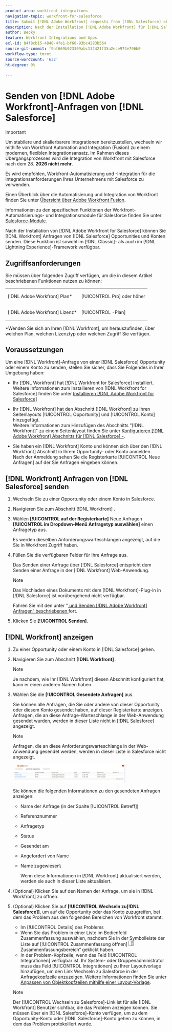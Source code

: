 ```yaml
---
product-area: workfront-integrations
navigation-topic: workfront-for-salesforce
title: Submit [!DNL Adobe Workfront] requests from [!DNL Salesforce] objects
description: Nach der Installation [!DNL Adobe Workfront] für [!DNL Salesforce], you can submit [!DNL Workfront] Anfragen von [!DNL Salesforce] Opportunities und Konten. Diese Funktion ist sowohl im Classic- als auch im Lightning Experience-Framework verfügbar.
author: Becky
feature: Workfront Integrations and Apps
exl-id: 84f8cb15-4840-4fe1-bf60-93bc4283b564
source-git-commit: f9af669b023309abc132421f35a2ece974e796b0
workflow-type: tm+mt
source-wordcount: '632'
ht-degree: 0%

---
```


# Senden von [!DNL Adobe Workfront]-Anfragen von [!DNL Salesforce]

>[!IMPORTANT]
>
>Um stabilere und skalierbarere Integrationen bereitzustellen, wechseln wir mithilfe von Workfront Automation and Integration (Fusion) zu einem modernen, flexiblen Integrationsansatz. Im Rahmen dieses Übergangsprozesses wird die Integration von Workfront mit Salesforce nach dem 28. **2026 nicht mehr**.
>
>Es wird empfohlen, Workfront-Automatisierung und -Integration für die Integrationsanforderungen Ihres Unternehmens mit Salesforce zu verwenden.
>
>Einen Überblick über die Automatisierung und Integration von Workfront finden Sie unter [Übersicht über Adobe Workfront Fusion](https://experienceleague.adobe.com/de/docs/workfront-fusion/using/get-started-with-fusion/understand-workfront-fusion/workfront-fusion-overview).
>
>Informationen zu den spezifischen Funktionen der Workfront-Automatisierungs- und Integrationsmodule für Salesforce finden Sie unter [Salesforce-Module](https://experienceleague.adobe.com/de/docs/workfront-fusion/using/references/apps-and-their-modules/third-party-app-connectors/salesforce-modules).

Nach der Installation von [!DNL Adobe Workfront for Salesforce] können Sie [!DNL Workfront] Anfragen von [!DNL Salesforce] Opportunities und Konten senden. Diese Funktion ist sowohl im [!DNL Classic]- als auch im [!DNL Lightning Experience]-Framework verfügbar.

## Zugriffsanforderungen

Sie müssen über folgenden Zugriff verfügen, um die in diesem Artikel beschriebenen Funktionen nutzen zu können:

<table style="table-layout:auto"> 
 <col> 
 <col> 
 <tbody> 
  <tr> 
   <td role="rowheader"><p>[!DNL Adobe Workfront] Plan*</p></td> 
   <td> <p>[!UICONTROL Pro] oder höher</p> </td> 
  </tr> 
  <tr> 
   <td role="rowheader"><p>[!DNL Adobe Workfront] Lizenz*</p></td> 
   <td> <p>[!UICONTROL -Plan]</p> </td> 
  </tr> 
 </tbody> 
</table>

&#42;Wenden Sie sich an Ihren [!DNL Workfront], um herauszufinden, über welchen Plan, welchen Lizenztyp oder welchen Zugriff Sie verfügen.

## Voraussetzungen

Um eine [!DNL Workfront]-Anfrage von einer [!DNL Salesforce] Opportunity oder einem Konto zu senden, stellen Sie sicher, dass Sie Folgendes in Ihrer Umgebung haben:

* Ihr [!DNL Workfront] hat [!DNL Workfront for Salesforce] installiert.\
   Weitere Informationen zum Installieren von [!DNL Workfront for Salesforce] finden Sie unter [Installieren [!DNL Adobe Workfront for Salesforce]](../../workfront-integrations-and-apps/using-workfront-with-salesforce/install-workfront-for-salesforce.md)

* Ihr [!DNL Workfront] hat den Abschnitt [!DNL Workfront] zu Ihren Seitenlayouts [!UICONTROL Opportunity] und [!UICONTROL Konto] hinzugefügt.\
   Weitere Informationen zum Hinzufügen des Abschnitts &quot;[!DNL Workfront]&quot; zu einem Seitenlayout finden Sie unter [Konfigurieren  [!DNL Adobe Workfront]  Abschnitts für  [!DNL Salesforce] -](../../workfront-integrations-and-apps/using-workfront-with-salesforce/configure-wf-section-for-salesforce-users.md).

* Sie haben ein [!DNL Workfront] Konto und können sich über den [!DNL Workfront] Abschnitt in Ihrem Opportunity- oder Konto anmelden.\
   Nach der Anmeldung sehen Sie die Registerkarte [!UICONTROL Neue Anfragen] auf der Sie Anfragen eingeben können.

## [!DNL Workfront] Anfragen von [!DNL Salesforce] senden

1. Wechseln Sie zu einer Opportunity oder einem Konto in Salesforce.
1. Navigieren Sie zum Abschnitt [!DNL Workfront] .
1. Wählen **[!UICONTROL auf der Registerkarte]** Neue Anfragen **[!UICONTROL im Dropdown-Menü Anfragetyp auswählen]** einen Anfragetyp aus.

   Es werden dieselben Anforderungswarteschlangen angezeigt, auf die Sie in Workfront Zugriff haben.

1. Füllen Sie die verfügbaren Felder für Ihre Anfrage aus.

   Das Senden einer Anfrage über [!DNL Salesforce] entspricht dem Senden einer Anfrage in der [!DNL Workfront] Web-Anwendung.

   >[!NOTE]
   >
   >Das Hochladen eines Dokuments mit dem [!DNL Workfront]-Plug-in in [!DNL Salesforce] ist vorübergehend nicht verfügbar.

   Fahren Sie mit den unter &quot;[ und Senden [!DNL Adobe Workfront] Anfragen“ beschriebenen ](../../manage-work/requests/create-requests/create-submit-requests.md) fort.

1. Klicken Sie **[!UICONTROL Senden]**.

## [!DNL Workfront] anzeigen

1. Zu einer Opportunity oder einem Konto in [!DNL Salesforce] gehen.
1. Navigieren Sie zum Abschnitt **[!DNL Workfront]** .

   >[!NOTE]
   >
   >Je nachdem, wie Ihr [!DNL Workfront] diesen Abschnitt konfiguriert hat, kann er einen anderen Namen haben.

1. Wählen Sie die **[!UICONTROL Gesendete Anfragen]** aus.

   Sie können alle Anfragen, die Sie oder andere von dieser Opportunity oder diesem Konto gesendet haben, auf dieser Registerkarte anzeigen. Anfragen, die an diese Anfrage-Warteschlange in der Web-Anwendung gesendet wurden, werden in dieser Liste nicht in [!DNL Salesforce] angezeigt.

   >[!NOTE]
   >
   >Anfragen, die an diese Anforderungswarteschlange in der Web-Anwendung gesendet werden, werden in dieser Liste in Salesforce nicht angezeigt.

   ![Salesforce_submit_requests.png](assets/salesforce-submitted-requests-350x58.png)

   Sie können die folgenden Informationen zu den gesendeten Anfragen anzeigen:

   * Name der Anfrage (in der Spalte [!UICONTROL Betreff])
   * Referenznummer
   * Anfragetyp
   * Status
   * Gesendet am
   * Angefordert von Name
   * Name zugewiesen\

     Wenn diese Informationen in [!DNL Workfront] aktualisiert werden, werden sie auch in dieser Liste aktualisiert.

1. (Optional) Klicken Sie auf den Namen der Anfrage, um sie in [!DNL Workfront] zu öffnen.

1. (Optional) Klicken Sie auf **[!UICONTROL Wechseln zu[!DNL Salesforce]]**, um auf die Opportunity oder das Konto zuzugreifen, bei dem das Problem aus den folgenden Bereichen von Workfront stammt:

   * Im [!UICONTROL Details] des Problems
   * Wenn Sie das Problem in einer Liste im Bedienfeld Zusammenfassung auswählen, nachdem Sie in der Symbolleiste der Liste auf [!UICONTROL Zusammenfassung öffnen] ![Symbol ](assets/summary-panel-icon.png)Zusammenfassungsbereich“ geklickt haben.
   * In der Problem-Kopfzeile, wenn das Feld [!UICONTROL Integrationen] verfügbar ist. Ihr System- oder Gruppenadministrator muss das Feld [!UICONTROL Integrationen] zu Ihrer Layoutvorlage hinzufügen, um den Link Wechseln zu Salesforce in der Anfragekopfzeile anzuzeigen. Weitere Informationen finden Sie unter [Anpassen von Objektkopfzeilen mithilfe einer Layout-Vorlage](../../administration-and-setup/customize-workfront/use-layout-templates/customize-object-headers.md).

   >[!NOTE]
   >
   >Der [!UICONTROL Wechseln zu Salesforce]-Link ist für alle [!DNL Workfront] Benutzer sichtbar, die das Problem anzeigen können. Sie müssen über ein [!DNL Salesforce]-Konto verfügen, um zu dem Opportunity-Konto oder [!DNL Salesforce]-Konto gehen zu können, in dem das Problem protokolliert wurde.
